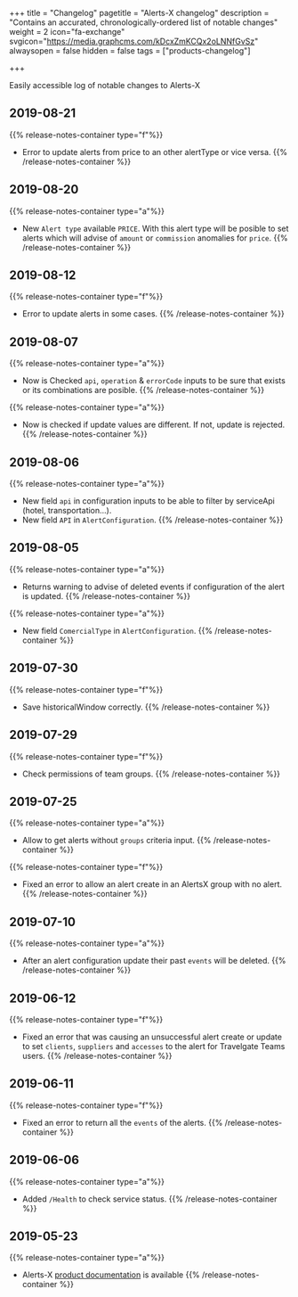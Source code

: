 +++
title = "Changelog"
pagetitle = "Alerts-X changelog"
description = "Contains an accurated, chronologically-ordered list of notable changes"
weight = 2
icon="fa-exchange"
svgicon="https://media.graphcms.com/kDcxZmKCQx2oLNNfGvSz"
alwaysopen = false
hidden = false
tags = ["products-changelog"]

+++

Easily accessible log of notable changes to Alerts-X

## 2019-08-21
{{% release-notes-container type="f"%}}
- Error to update alerts from price to an other alertType or vice versa.
{{% /release-notes-container %}} 

## 2019-08-20
{{% release-notes-container type="a"%}}
- New `Alert type` available `PRICE`. With this alert type will be posible to set alerts which will advise of `amount` or `commission` anomalies for `price`.
{{% /release-notes-container %}}

## 2019-08-12
{{% release-notes-container type="f"%}}
- Error to update alerts in some cases.
{{% /release-notes-container %}} 

## 2019-08-07
{{% release-notes-container type="a"%}}
- Now is Checked `api`, `operation` & `errorCode` inputs to be sure that exists or its combinations are posible.
{{% /release-notes-container %}} 

{{% release-notes-container type="a"%}}
- Now is checked if update values are different. If not, update is rejected.
{{% /release-notes-container %}} 

## 2019-08-06
{{% release-notes-container type="a"%}}
- New field `api` in configuration inputs to be able to filter by serviceApi (hotel, transportation...).
- New field `API` in `AlertConfiguration`.
{{% /release-notes-container %}} 

## 2019-08-05
{{% release-notes-container type="a"%}}
- Returns warning to advise of deleted events if configuration of the alert is updated.
{{% /release-notes-container %}} 

{{% release-notes-container type="a"%}}
- New field `ComercialType` in `AlertConfiguration`.
{{% /release-notes-container %}} 

## 2019-07-30
{{% release-notes-container type="f"%}}
- Save historicalWindow correctly.
{{% /release-notes-container %}} 

## 2019-07-29
{{% release-notes-container type="f"%}}
- Check permissions of team groups.
{{% /release-notes-container %}} 

## 2019-07-25
{{% release-notes-container type="a"%}}
- Allow to get alerts without `groups` criteria input.
{{% /release-notes-container %}} 

{{% release-notes-container type="f"%}}
- Fixed an error to allow an alert create in an AlertsX group with no alert.
{{% /release-notes-container %}} 

## 2019-07-10
{{% release-notes-container type="a"%}}
- After an alert configuration update their past `events` will be deleted.
{{% /release-notes-container %}} 


## 2019-06-12
{{% release-notes-container type="f"%}}
- Fixed an error that was causing an unsuccessful alert create or update to set `clients`, `suppliers` and `accesses` to the alert for Travelgate Teams users.
{{% /release-notes-container %}}

## 2019-06-11
{{% release-notes-container type="f"%}}
- Fixed an error to return all the `events` of the alerts.
{{% /release-notes-container %}}

## 2019-06-06
{{% release-notes-container type="a"%}}
- Added `/Health` to check service status.
{{% /release-notes-container %}}

## 2019-05-23
{{% release-notes-container type="a"%}}
- Alerts-X [product documentation](https://docs.travelgatex.com/alertsx/) is available
{{% /release-notes-container %}}



